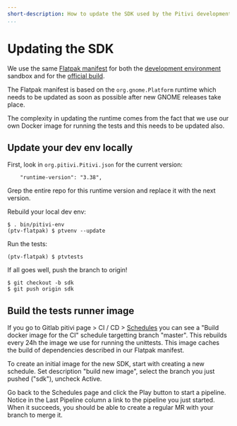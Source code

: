 ```yaml
---
short-description: How to update the SDK used by the Pitivi development environment
...
```


# Updating the SDK

We use the same [Flatpak
manifest](https://gitlab.gnome.org/GNOME/pitivi/blob/master/build/flatpak/org.pitivi.Pitivi.json)
for both the [development environment](HACKING.md) sandbox and for the [official
build](Install_with_flatpak.md).

The Flatpak manifest is based on the `org.gnome.Platform` runtime which needs to
be updated as soon as possible after new GNOME releases take place.

The complexity in updating the runtime comes from the fact that we use our own
Docker image for running the tests and this needs to be updated also.

## Update your dev env locally

First, look in `org.pitivi.Pitivi.json` for the current version:

```
    "runtime-version": "3.38",
```

Grep the entire repo for this runtime version and replace it with the next
version.

Rebuild your local dev env:

```
$ . bin/pitivi-env
(ptv-flatpak) $ ptvenv --update
```

Run the tests:

```
(ptv-flatpak) $ ptvtests
```

If all goes well, push the branch to origin!

```
$ git checkout -b sdk
$ git push origin sdk
```

## Build the tests runner image

If you go to Gitlab pitivi page > CI / CD >
[Schedules](https://gitlab.gnome.org/GNOME/pitivi/-/pipeline_schedules) you can
see a "Build docker image for the CI" schedule targetting branch "master". This
rebuilds every 24h the image we use for running the unittests. This image caches
the build of dependencies described in our Flatpak manifest.

To create an initial image for the new SDK, start with creating a new schedule.
Set description "build new image", select the branch you just pushed ("sdk"),
uncheck Active.

Go back to the Schedules page and click the Play button to start a pipeline.
Notice in the Last Pipeline column a link to the pipeline you just started. When
it succeeds, you should be able to create a regular MR with your branch to merge
it.
